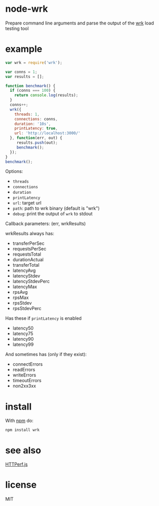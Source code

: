# node-wrk

Prepare command line arguments and parse the output of the
[wrk](https://github.com/wg/wrk) load testing tool

# example

``` js
var wrk = require('wrk');

var conns = 1;
var results = [];

function benchmark() {
  if (conns === 100) {
    return console.log(results);
  }
  conns++;
  wrk({
    threads: 1,
    connections: conns,
    duration: '10s',
    printLatency: true,
    url: 'http://localhost:3000/'
  }, function(err, out) {
     results.push(out);
     benchmark();
  });
}
benchmark();
```
Options:

  - `threads`
  - `connections`
  - `duration`
  - `printLatency`
  - `url`: target url
  - `path`: path to wrk binary (default is "wrk")
  - `debug`: print the output of `wrk` to stdout

Callback parameters: (err, wrkResults)

wrkResults always has:
  - transferPerSec
  - requestsPerSec
  - requestsTotal
  - durationActual
  - transferTotal
  - latencyAvg
  - latencyStdev
  - latencyStdevPerc
  - latencyMax
  - rpsAvg
  - rpsMax
  - rpsStdev
  - rpsStdevPerc

Has these if `printLatency` is enabled
  - latency50
  - latency75
  - latency90
  - latency99

And sometimes has (only if they exist):
  - connectErrors
  - readErrors
  - writeErrors
  - timeoutErrors
  - non2xx3xx

# install

With [npm](https://npmjs.org) do:

```
npm install wrk
```

# see also
[HTTPerf.js](https://github.com/jmervine/httperfjs)

# license

MIT

